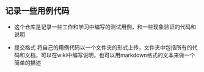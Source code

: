 ## 记录一些用例代码
- 这个仓库是记录一些工作和学习中编写的测试用例，和一些现象验证的代码和说明

- 提交格式
将自己的用例代码以一个文件夹的形式上传，文件夹中包括所有的代码和文档，可以在wiki中编写说明，也可以用markdown格式的文本来做一个简单的描述